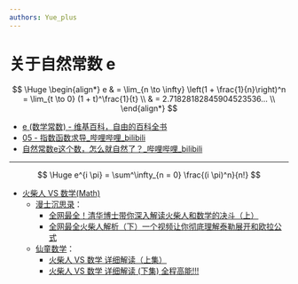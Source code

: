```yaml
---
authors: Yue_plus
---
```


# 关于自然常数 e

$$
\Huge
\begin{align*}
    e & = \lim_{n \to \infty} \left(1 + \frac{1}{n}\right)^n
        = \lim_{t \to 0} (1 + t)^\frac{1}{t} \\
      & = 2.71828182845904523536... \\
\end{align*}
$$

<!--truncate-->

- [e (数学常数) - 维基百科，自由的百科全书](https://zh.wikipedia.org/wiki/E_(%E6%95%B0%E5%AD%A6%E5%B8%B8%E6%95%B0))
- [05 - 指数函数求导_哔哩哔哩_bilibili](https://www.bilibili.com/video/BV1qW411N7FU?p=5)
- [自然常数e这个数，怎么就自然了？_哔哩哔哩_bilibili](https://www.bilibili.com/video/BV1t3411p7Kn/)

----------

$$
\Huge
e^{i \pi} = \sum^\infty_{n = 0} \frac{(i \pi)^n}{n!}
$$

- [火柴人 VS 数学(Math)](https://www.bilibili.com/video/BV1ph4y1g75E)
  + [漫士沉思录](https://space.bilibili.com/266765166)：
    * [全网最全！清华博士带你深入解读火柴人和数学的决斗（上）](https://www.bilibili.com/video/BV1ou411t7Ho)
    * [全网最全火柴人解析（下）一个视频让你彻底理解泰勒展开和欧拉公式](https://www.bilibili.com/video/BV1ys4y1r7Nb/)
  + [仙童数学](https://space.bilibili.com/490068376)：
    * [火柴人 VS 数学 详细解读（上集）](https://www.bilibili.com/video/BV1414y127ZB)
    * [火柴人 VS 数学 详细解读 (下集) 全程高能!!!](https://www.bilibili.com/video/BV1xj411S7Dv)